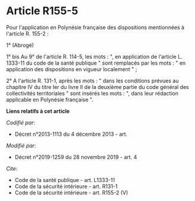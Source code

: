 # Article R155-5

Pour l'application en Polynésie française des dispositions mentionnées à l'article R. 155-2 :

1° (Abrogé)

1° bis Au 9° de l'article R. 114-5, les mots : ", en application de l'article L. 1333-11 du code de la santé publique " sont
remplacés par les mots : " en application des dispositions en vigueur localement " ;

2° A l'article R. 131-1, après les mots : " dans les conditions prévues au chapitre IV du titre Ier du livre II de la
deuxième partie du code général des collectivités territoriales " sont insérés les mots : ", dans leur rédaction applicable
en Polynésie française ".

**Liens relatifs à cet article**

_Codifié par_:

  - Décret n°2013-1113 du 4 décembre 2013 - art.

_Modifié par_:

  - Décret n°2019-1259 du 28 novembre 2019 - art. 4

_Cite_:

  - Code de la santé publique - art. L1333-11
  - Code de la sécurité intérieure - art. R131-1
  - Code de la sécurité intérieure - art. R155-2 (V)
